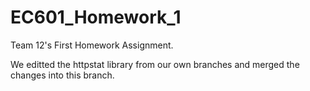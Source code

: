 # EC601_Homework_1
Team 12's First Homework Assignment.

We editted the httpstat library from our own branches and merged the changes into this branch.
